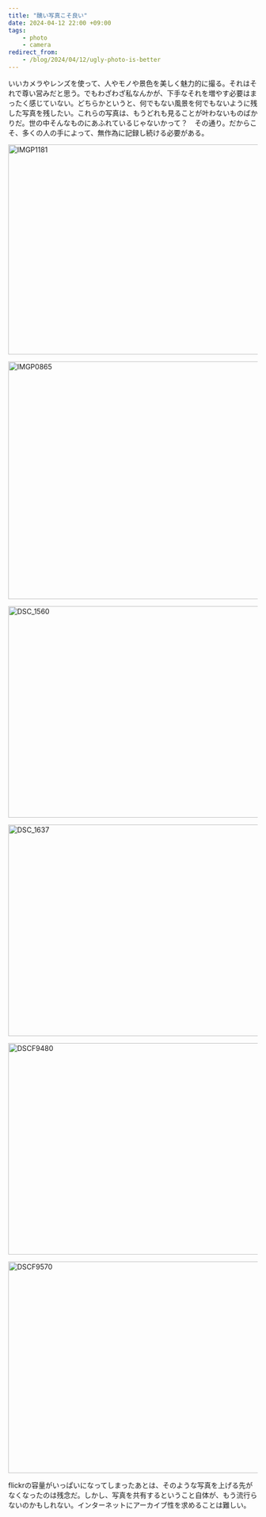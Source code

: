 ```yaml
---
title: "醜い写真こそ良い"
date: 2024-04-12 22:00 +09:00
tags:
    - photo
    - camera
redirect_from:
    - /blog/2024/04/12/ugly-photo-is-better
---
```


いいカメラやレンズを使って、人やモノや景色を美しく魅力的に撮る。それはそれで尊い営みだと思う。でもわざわざ私なんかが、下手なそれを増やす必要はまったく感じていない。どちらかというと、何でもない風景を何でもないように残した写真を残したい。これらの写真は、もうどれも見ることが叶わないものばかりだ。世の中そんなものにあふれているじゃないかって？　その通り。だからこそ、多くの人の手によって、無作為に記録し続ける必要がある。

<a data-flickr-embed="true" data-header="true" data-footer="true" href="https://www.flickr.com/photos/squeuei/16809104962/in/datetaken-public/" title="IMGP1181"><img src="https://live.staticflickr.com/7281/16809104962_221d22063e_z.jpg" width="640" height="424" alt="IMGP1181"/></a><script async src="//embedr.flickr.com/assets/client-code.js" charset="utf-8"></script>

<a data-flickr-embed="true" data-header="true" data-footer="true" href="https://www.flickr.com/photos/squeuei/25402325053/in/datetaken-public/" title="IMGP0865"><img src="https://live.staticflickr.com/1498/25402325053_965c62b0c8_z.jpg" width="640" height="480" alt="IMGP0865"/></a><script async src="//embedr.flickr.com/assets/client-code.js" charset="utf-8"></script>

<a data-flickr-embed="true" data-header="true" data-footer="true" href="https://www.flickr.com/photos/squeuei/50000698028/in/datetaken-public/" title="DSC_1560"><img src="https://live.staticflickr.com/65535/50000698028_f22d5a8ee4_z.jpg" width="640" height="427" alt="DSC_1560"/></a><script async src="//embedr.flickr.com/assets/client-code.js" charset="utf-8"></script>

<a data-flickr-embed="true" data-header="true" data-footer="true" href="https://www.flickr.com/photos/squeuei/50100801027/in/datetaken-public/" title="DSC_1637"><img src="https://live.staticflickr.com/65535/50100801027_f9d04e41f6_z.jpg" width="640" height="427" alt="DSC_1637"/></a><script async src="//embedr.flickr.com/assets/client-code.js" charset="utf-8"></script>

<a data-flickr-embed="true" data-header="true" data-footer="true" href="https://www.flickr.com/photos/squeuei/50740100412/in/datetaken-public/" title="DSCF9480"><img src="https://live.staticflickr.com/65535/50740100412_6b84eee279_z.jpg" width="640" height="427" alt="DSCF9480"/></a><script async src="//embedr.flickr.com/assets/client-code.js" charset="utf-8"></script>

<a data-flickr-embed="true" data-header="true" data-footer="true" href="https://www.flickr.com/photos/squeuei/51774355861/in/datetaken-public/" title="DSCF9570"><img src="https://live.staticflickr.com/65535/51774355861_958b498fa1_z.jpg" width="640" height="427" alt="DSCF9570"/></a><script async src="//embedr.flickr.com/assets/client-code.js" charset="utf-8"></script>

flickrの容量がいっぱいになってしまったあとは、そのような写真を上げる先がなくなったのは残念だ。しかし、写真を共有するということ自体が、もう流行らないのかもしれない。インターネットにアーカイブ性を求めることは難しい。
